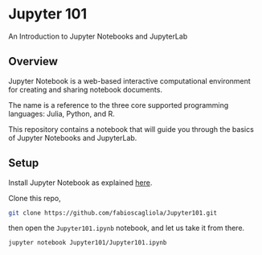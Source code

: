 # Jupyter 101

An Introduction to Jupyter Notebooks and JupyterLab

## Overview

Jupyter Notebook is a web-based interactive computational environment for creating and sharing notebook documents.

The name is a reference to the three core supported programming languages: Julia, Python, and R.

This repository contains a notebook that will guide you through the basics of Jupyter Notebooks and JupyterLab.

## Setup

Install Jupyter Notebook as explained [here](https://jupyter.org/install).

Clone this repo,

```bash
git clone https://github.com/fabioscagliola/Jupyter101.git
```

then open the `Jupyter101.ipynb` notebook, and let us take it from there.

```bash
jupyter notebook Jupyter101/Jupyter101.ipynb
```

